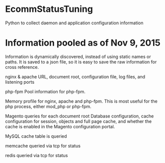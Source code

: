 # EcommStatusTuning
Python to collect daemon and application configuration information

# Information pooled as of Nov 9, 2015
Information is dynamically discovered, instead of using static names or paths. It is saved to a json file, so it is easy to save the raw information for cross reference.

nginx & apache
URL, document root, configuration file, log files, and listening ports

php-fpm
Pool information for php-fpm.


Memory profile for nginx, apache and php-fpm. This is most useful for the php process, either mod_php or php-fpm.

Magento queries for each document root
Database configuration, cache configuration for session, objects and full page cache, and whether the cache is enabled in the Magento configuration portal.

MySQL cache table is queried

memcache queried via tcp for status

redis queried via tcp for status

